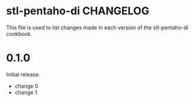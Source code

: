 # stl-pentaho-di CHANGELOG

This file is used to list changes made in each version of the stl-pentaho-di cookbook.

# 0.1.0

Initial release.

- change 0
- change 1

